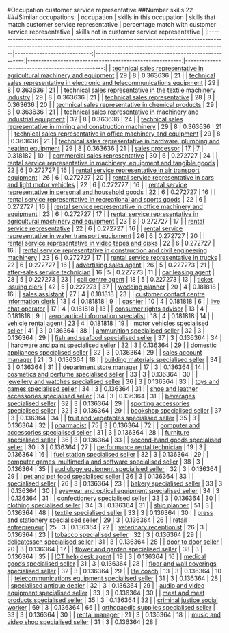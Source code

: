 #Occupation customer service representative
##Number skills 22
###Similar occupations:
| occupation                                                                                                                                                        |   skills in this occupation |   skills that match customer service representative |   percentage match with customer service representative |   skills not in customer service representative |
|:------------------------------------------------------------------------------------------------------------------------------------------------------------------|----------------------------:|----------------------------------------------------:|--------------------------------------------------------:|------------------------------------------------:|
| [technical sales representative in agricultural machinery and equipment](technical_sales_representative_in_agricultural_machinery_and_equipment.md)               |                          29 |                                                   8 |                                                0.363636 |                                              21 |
| [technical sales representative in electronic and telecommunications equipment](technical_sales_representative_in_electronic_and_telecommunications_equipment.md) |                          29 |                                                   8 |                                                0.363636 |                                              21 |
| [technical sales representative in the textile machinery industry](technical_sales_representative_in_the_textile_machinery_industry.md)                           |                          29 |                                                   8 |                                                0.363636 |                                              21 |
| [technical sales representative](technical_sales_representative.md)                                                                                               |                          28 |                                                   8 |                                                0.363636 |                                              20 |
| [technical sales representative in chemical products](technical_sales_representative_in_chemical_products.md)                                                     |                          29 |                                                   8 |                                                0.363636 |                                              21 |
| [technical sales representative in machinery and industrial equipment](technical_sales_representative_in_machinery_and_industrial_equipment.md)                   |                          32 |                                                   8 |                                                0.363636 |                                              24 |
| [technical sales representative in mining and construction machinery](technical_sales_representative_in_mining_and_construction_machinery.md)                     |                          29 |                                                   8 |                                                0.363636 |                                              21 |
| [technical sales representative in office machinery and equipment](technical_sales_representative_in_office_machinery_and_equipment.md)                           |                          29 |                                                   8 |                                                0.363636 |                                              21 |
| [technical sales representative in hardware, plumbing and heating equipment](technical_sales_representative_in_hardware,_plumbing_and_heating_equipment.md)       |                          29 |                                                   8 |                                                0.363636 |                                              21 |
| [sales processor](sales_processor.md)                                                                                                                             |                          17 |                                                   7 |                                                0.318182 |                                              10 |
| [commercial sales representative](commercial_sales_representative.md)                                                                                             |                          30 |                                                   6 |                                                0.272727 |                                              24 |
| [rental service representative in machinery, equipment and tangible goods](rental_service_representative_in_machinery,_equipment_and_tangible_goods.md)           |                          22 |                                                   6 |                                                0.272727 |                                              16 |
| [rental service representative in air transport equipment](rental_service_representative_in_air_transport_equipment.md)                                           |                          26 |                                                   6 |                                                0.272727 |                                              20 |
| [rental service representative in cars and light motor vehicles](rental_service_representative_in_cars_and_light_motor_vehicles.md)                               |                          22 |                                                   6 |                                                0.272727 |                                              16 |
| [rental service representative in personal and household goods](rental_service_representative_in_personal_and_household_goods.md)                                 |                          22 |                                                   6 |                                                0.272727 |                                              16 |
| [rental service representative in recreational and sports goods](rental_service_representative_in_recreational_and_sports_goods.md)                               |                          22 |                                                   6 |                                                0.272727 |                                              16 |
| [rental service representative in office machinery and equipment](rental_service_representative_in_office_machinery_and_equipment.md)                             |                          23 |                                                   6 |                                                0.272727 |                                              17 |
| [rental service representative in agricultural machinery and equipment](rental_service_representative_in_agricultural_machinery_and_equipment.md)                 |                          23 |                                                   6 |                                                0.272727 |                                              17 |
| [rental service representative](rental_service_representative.md)                                                                                                 |                          22 |                                                   6 |                                                0.272727 |                                              16 |
| [rental service representative in water transport equipment](rental_service_representative_in_water_transport_equipment.md)                                       |                          26 |                                                   6 |                                                0.272727 |                                              20 |
| [rental service representative in video tapes and disks](rental_service_representative_in_video_tapes_and_disks.md)                                               |                          22 |                                                   6 |                                                0.272727 |                                              16 |
| [rental service representative in construction and civil engineering machinery](rental_service_representative_in_construction_and_civil_engineering_machinery.md) |                          23 |                                                   6 |                                                0.272727 |                                              17 |
| [rental service representative in trucks](rental_service_representative_in_trucks.md)                                                                             |                          22 |                                                   6 |                                                0.272727 |                                              16 |
| [advertising sales agent](advertising_sales_agent.md)                                                                                                             |                          26 |                                                   5 |                                                0.227273 |                                              21 |
| [after-sales service technician](after-sales_service_technician.md)                                                                                               |                          16 |                                                   5 |                                                0.227273 |                                              11 |
| [car leasing agent](car_leasing_agent.md)                                                                                                                         |                          28 |                                                   5 |                                                0.227273 |                                              23 |
| [call centre agent](call_centre_agent.md)                                                                                                                         |                          18 |                                                   5 |                                                0.227273 |                                              13 |
| [ticket issuing clerk](ticket_issuing_clerk.md)                                                                                                                   |                          42 |                                                   5 |                                                0.227273 |                                              37 |
| [wedding planner](wedding_planner.md)                                                                                                                             |                          20 |                                                   4 |                                                0.181818 |                                              16 |
| [sales assistant](sales_assistant.md)                                                                                                                             |                          27 |                                                   4 |                                                0.181818 |                                              23 |
| [customer contact centre information clerk](customer_contact_centre_information_clerk.md)                                                                         |                          13 |                                                   4 |                                                0.181818 |                                               9 |
| [cashier](cashier.md)                                                                                                                                             |                          10 |                                                   4 |                                                0.181818 |                                               6 |
| [live chat operator](live_chat_operator.md)                                                                                                                       |                          17 |                                                   4 |                                                0.181818 |                                              13 |
| [consumer rights advisor](consumer_rights_advisor.md)                                                                                                             |                          13 |                                                   4 |                                                0.181818 |                                               9 |
| [aeronautical information specialist](aeronautical_information_specialist.md)                                                                                     |                          18 |                                                   4 |                                                0.181818 |                                              14 |
| [vehicle rental agent](vehicle_rental_agent.md)                                                                                                                   |                          23 |                                                   4 |                                                0.181818 |                                              19 |
| [motor vehicles specialised seller](motor_vehicles_specialised_seller.md)                                                                                         |                          41 |                                                   3 |                                                0.136364 |                                              38 |
| [ammunition specialised seller](ammunition_specialised_seller.md)                                                                                                 |                          32 |                                                   3 |                                                0.136364 |                                              29 |
| [fish and seafood specialised seller](fish_and_seafood_specialised_seller.md)                                                                                     |                          37 |                                                   3 |                                                0.136364 |                                              34 |
| [hardware and paint specialised seller](hardware_and_paint_specialised_seller.md)                                                                                 |                          32 |                                                   3 |                                                0.136364 |                                              29 |
| [domestic appliances specialised seller](domestic_appliances_specialised_seller.md)                                                                               |                          32 |                                                   3 |                                                0.136364 |                                              29 |
| [sales account manager](sales_account_manager.md)                                                                                                                 |                          21 |                                                   3 |                                                0.136364 |                                              18 |
| [building materials specialised seller](building_materials_specialised_seller.md)                                                                                 |                          34 |                                                   3 |                                                0.136364 |                                              31 |
| [department store manager](department_store_manager.md)                                                                                                           |                          17 |                                                   3 |                                                0.136364 |                                              14 |
| [cosmetics and perfume specialised seller](cosmetics_and_perfume_specialised_seller.md)                                                                           |                          33 |                                                   3 |                                                0.136364 |                                              30 |
| [jewellery and watches specialised seller](jewellery_and_watches_specialised_seller.md)                                                                           |                          36 |                                                   3 |                                                0.136364 |                                              33 |
| [toys and games specialised seller](toys_and_games_specialised_seller.md)                                                                                         |                          34 |                                                   3 |                                                0.136364 |                                              31 |
| [shoe and leather accessories specialised seller](shoe_and_leather_accessories_specialised_seller.md)                                                             |                          34 |                                                   3 |                                                0.136364 |                                              31 |
| [beverages specialised seller](beverages_specialised_seller.md)                                                                                                   |                          32 |                                                   3 |                                                0.136364 |                                              29 |
| [sporting accessories specialised seller](sporting_accessories_specialised_seller.md)                                                                             |                          32 |                                                   3 |                                                0.136364 |                                              29 |
| [bookshop specialised seller](bookshop_specialised_seller.md)                                                                                                     |                          37 |                                                   3 |                                                0.136364 |                                              34 |
| [fruit and vegetables specialised seller](fruit_and_vegetables_specialised_seller.md)                                                                             |                          35 |                                                   3 |                                                0.136364 |                                              32 |
| [pharmacist](pharmacist.md)                                                                                                                                       |                          75 |                                                   3 |                                                0.136364 |                                              72 |
| [computer and accessories specialised seller](computer_and_accessories_specialised_seller.md)                                                                     |                          31 |                                                   3 |                                                0.136364 |                                              28 |
| [furniture specialised seller](furniture_specialised_seller.md)                                                                                                   |                          36 |                                                   3 |                                                0.136364 |                                              33 |
| [second-hand goods specialised seller](second-hand_goods_specialised_seller.md)                                                                                   |                          30 |                                                   3 |                                                0.136364 |                                              27 |
| [performance rental technician](performance_rental_technician.md)                                                                                                 |                          19 |                                                   3 |                                                0.136364 |                                              16 |
| [fuel station specialised seller](fuel_station_specialised_seller.md)                                                                                             |                          32 |                                                   3 |                                                0.136364 |                                              29 |
| [computer games, multimedia and software specialised seller](computer_games,_multimedia_and_software_specialised_seller.md)                                       |                          38 |                                                   3 |                                                0.136364 |                                              35 |
| [audiology equipment specialised seller](audiology_equipment_specialised_seller.md)                                                                               |                          32 |                                                   3 |                                                0.136364 |                                              29 |
| [pet and pet food specialised seller](pet_and_pet_food_specialised_seller.md)                                                                                     |                          36 |                                                   3 |                                                0.136364 |                                              33 |
| [specialised seller](specialised_seller.md)                                                                                                                       |                          26 |                                                   3 |                                                0.136364 |                                              23 |
| [bakery specialised seller](bakery_specialised_seller.md)                                                                                                         |                          33 |                                                   3 |                                                0.136364 |                                              30 |
| [eyewear and optical equipment specialised seller](eyewear_and_optical_equipment_specialised_seller.md)                                                           |                          34 |                                                   3 |                                                0.136364 |                                              31 |
| [confectionery specialised seller](confectionery_specialised_seller.md)                                                                                           |                          33 |                                                   3 |                                                0.136364 |                                              30 |
| [clothing specialised seller](clothing_specialised_seller.md)                                                                                                     |                          34 |                                                   3 |                                                0.136364 |                                              31 |
| [ship planner](ship_planner.md)                                                                                                                                   |                          51 |                                                   3 |                                                0.136364 |                                              48 |
| [textile specialised seller](textile_specialised_seller.md)                                                                                                       |                          33 |                                                   3 |                                                0.136364 |                                              30 |
| [press and stationery specialised seller](press_and_stationery_specialised_seller.md)                                                                             |                          29 |                                                   3 |                                                0.136364 |                                              26 |
| [retail entrepreneur](retail_entrepreneur.md)                                                                                                                     |                          25 |                                                   3 |                                                0.136364 |                                              22 |
| [veterinary receptionist](veterinary_receptionist.md)                                                                                                             |                          26 |                                                   3 |                                                0.136364 |                                              23 |
| [tobacco specialised seller](tobacco_specialised_seller.md)                                                                                                       |                          32 |                                                   3 |                                                0.136364 |                                              29 |
| [delicatessen specialised seller](delicatessen_specialised_seller.md)                                                                                             |                          31 |                                                   3 |                                                0.136364 |                                              28 |
| [door to door seller](door_to_door_seller.md)                                                                                                                     |                          20 |                                                   3 |                                                0.136364 |                                              17 |
| [flower and garden specialised seller](flower_and_garden_specialised_seller.md)                                                                                   |                          38 |                                                   3 |                                                0.136364 |                                              35 |
| [ICT help desk agent](ICT_help_desk_agent.md)                                                                                                                     |                          19 |                                                   3 |                                                0.136364 |                                              16 |
| [medical goods specialised seller](medical_goods_specialised_seller.md)                                                                                           |                          31 |                                                   3 |                                                0.136364 |                                              28 |
| [floor and wall coverings specialised seller](floor_and_wall_coverings_specialised_seller.md)                                                                     |                          32 |                                                   3 |                                                0.136364 |                                              29 |
| [life coach](life_coach.md)                                                                                                                                       |                          13 |                                                   3 |                                                0.136364 |                                              10 |
| [telecommunications equipment specialised seller](telecommunications_equipment_specialised_seller.md)                                                             |                          31 |                                                   3 |                                                0.136364 |                                              28 |
| [specialised antique dealer](specialised_antique_dealer.md)                                                                                                       |                          32 |                                                   3 |                                                0.136364 |                                              29 |
| [audio and video equipment specialised seller](audio_and_video_equipment_specialised_seller.md)                                                                   |                          33 |                                                   3 |                                                0.136364 |                                              30 |
| [meat and meat products specialised seller](meat_and_meat_products_specialised_seller.md)                                                                         |                          35 |                                                   3 |                                                0.136364 |                                              32 |
| [criminal justice social worker](criminal_justice_social_worker.md)                                                                                               |                          69 |                                                   3 |                                                0.136364 |                                              66 |
| [orthopaedic supplies specialised seller](orthopaedic_supplies_specialised_seller.md)                                                                             |                          33 |                                                   3 |                                                0.136364 |                                              30 |
| [rental manager](rental_manager.md)                                                                                                                               |                          21 |                                                   3 |                                                0.136364 |                                              18 |
| [music and video shop specialised seller](music_and_video_shop_specialised_seller.md)                                                                             |                          31 |                                                   3 |                                                0.136364 |                                              28 |
